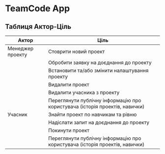 # TeamCode App
## Таблиця Актор-Ціль
| Актор           | Ціль                                                        |
|-----------------|-------------------------------------------------------------|
| Менеджер проекту| Стоврити новий проект                                        |
|                 | Обробити заявку на доєднання до проекту                       |
|                 | Встановити та/або змінити налаштування проекту              |
|                 | Видалити проект                                             |
|                 | Видалити учасника з проекту                                 |
|                 | Переглянути публічну інформацію про користувача (історія проектів, навички) |
| Учасник         | Знайти проект по навчикам та рівню                          |
|                 | Надіслати запит на доєднання до проекту                              |
|                 | Покинути проект                                             |
|                 | Переглянути публічну інформацію про користувача (історія проектів, навички)               |

